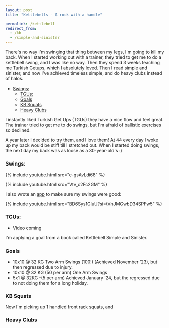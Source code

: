 ```yaml
---
layout: post
title: "Kettlebells - A rock with a handle"

permalink: /kettlebell
redirect_from:
  - /kb
  - /simple-and-sinister
---
```


There's no way I'm swinging that thing between my legs, I'm going to kill my back. When I started working out with a trainer, they tried to get me to do a kettlebell swing, and I was like no way. Then they spend 3 weeks teaching me Turkish Getups, which I absolutely loved. Then I read simple and sinister, and now I've achieved timeless simple, and do heavy clubs instead of halos.

<!-- prettier-ignore-start -->
<!-- vim-markdown-toc-start -->

- [Swings:](#swings)
  - [TGUs:](#tgus)
  - [Goals](#goals)
  - [KB Squats](#kb-squats)
  - [Heavy Clubs](#heavy-clubs)

<!-- vim-markdown-toc-end -->
<!-- prettier-ignore-end -->

I instantly liked Turkish Get Ups (TGUs) they have a nice flow and feel great. The trainer tried to get me to do swings, but I'm afraid of ballistic exercises so declined.

A year later I decided to try them, and I love them! At 44 every day I woke up my back would be stiff till I stretched out. When I started doing swings, the next day my back was as loose as a 30-year-old's :)

### Swings:

{% include youtube.html src="e-gsAvLdi68" %}

{% include youtube.html src="Vtv_c2Fc2GM" %}

I also wrote an [app](https://github.com/idvorkin/video-edit/blob/3676fd9d827ee881eb90a1914ee21ab37e417756/yolo.py?plain=1#L112) to make sure my swings were good:

{% include youtube.html src="BD6Sys1GIuU?si=tVnJMGwbD34SPFw5" %}

### TGUs:

- Video coming

I'm applying a goal from a book called Kettlebell Simple and Sinister.

### Goals

- 10x10 @ 32 KG Two Arm Swings (100!) (Achieved November '23), but then regressed due to injury.
- 10x10 @ 32 KG (50 per arm) One Arm Swings
- 5x1 @ 32KG -(5 per arm) Achieved January '24, but the regressed due to not doing them for a long holiday.

### KB Squats

Now I'm picking up 1 handled front rack squats, and

### Heavy Clubs
